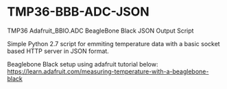 # TMP36-BBB-ADC-JSON
TMP36 Adafruit_BBIO.ADC BeagleBone Black JSON Output Script

Simple Python 2.7 script for emmiting temperature data with a basic socket based HTTP server in JSON format.

Beaglebone Black setup using adafruit tutorial below:
https://learn.adafruit.com/measuring-temperature-with-a-beaglebone-black
